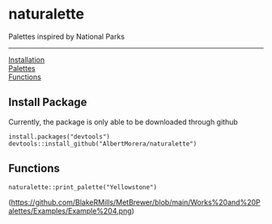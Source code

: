 # naturalette
Palettes inspired by National Parks


***
[Installation](#install-package)  
[Palettes](#palettes)  
[Functions](#functions) 

## Install Package
Currently, the package is only able to be downloaded through github

```{r}
install.packages("devtools") 
devtools::install_github("AlbertMorera/naturalette") 
```

## Functions
```{r}
naturalette::print_palette("Yellowstone")
```

(https://github.com/BlakeRMills/MetBrewer/blob/main/Works%20and%20Palettes/Examples/Example%204.png)

